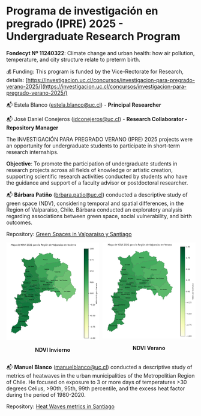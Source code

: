 # Programa de investigación en pregrado (IPRE) 2025 - Undergraduate Research Program

**Fondecyt Nº 11240322**: Climate change and urban health: how air pollution, temperature, and city structure relate to preterm birth.

:moneybag: Funding: This program is funded by the Vice-Rectorate for Research, details: [https://investigacion.uc.cl/concursos/investigacion-para-pregrado-verano-2025/](https://investigacion.uc.cl/concursos/investigacion-para-pregrado-verano-2025/)

:mailbox_with_mail: Estela Blanco (<estela.blanco@uc.cl>) - **Principal Researcher**

:mailbox_with_mail: José Daniel Conejeros (<jdconejeros@uc.cl>) - **Research Collaborator - Repository Manager**

The INVESTIGACIÓN PARA PREGRADO VERANO (IPRE) 2025 projects were an opportunity for undergraduate students to participate in short-term research internships. 

**Objective**: To promote the participation of undergraduate students in research projects across all fields of knowledge or artistic creation, supporting scientific research activities conducted by students who have the guidance and support of a faculty advisor or postdoctoral researcher.

:mailbox_with_mail: **Bárbara Patiño** (<brbara.patio@uc.cl>) conducted a descriptive study of green space (NDV), considering temporal and spatial differences, in the Region of Valparaiso, Chile. Bárbara conducted an exploratory analysis regarding associations between green space, social vulnerability, and birth outcomes. 

Repository: [Green Spaces in Valparaíso y Santiago](https://github.com/barbarapatino/Green_Spaces_IPRE/tree/main)

<div style="display: flex; flex-direction: row; justify-content: center; gap: 10px;">

  <div style="flex: 1; text-align: center;">
    <img src="https://raw.githubusercontent.com/barbarapatino/Programa-de-investigacion-en-pregrado-IPRE-Green-Spaces-in-Valparaiso/refs/heads/main/output_analysis/IMG_MAPA_R_Valparaiso/IMG_MAPA_NDVI_Invierno_RegValparaiso/2022_INVIERNO_VALPARAISO_NDVI.png" alt="NDVI Invierno" style="width: 400px; height: auto;">
    <p><strong>NDVI Invierno</strong></p>
  </div>

  <div style="flex: 1; text-align: center;">
    <img src="https://raw.githubusercontent.com/barbarapatino/Programa-de-investigacion-en-pregrado-IPRE-Green-Spaces-in-Valparaiso/refs/heads/main/output_analysis/IMG_MAPA_R_Valparaiso/IMG_MAPA_NDVI_Verano_RegValparaiso/2022_VERANO_NDVI.png" alt="NDVI Verano" style="width: 400px; height: auto;">
    <p><strong>NDVI Verano</strong></p>
  </div>

</div>

:mailbox_with_mail: **Manuel Blanco** (<manuelblanco@uc.cl>) conducted a descriptive study of metrics of heatwaves in the urban municipalities of the Metropolitian Region of Chile. He focused on exposure to 3 or more days of temperatures >30 degrees Celius, >90th, 95th, 99th percentile, and the excess heat factor during the period of 1980-2020. 

Repository: [Heat Waves metrics in Santiago]()